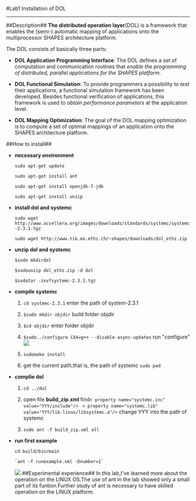 ﻿#Lab1 Installation of DOL
***
##Description##
**The distributed operation layer**(DOL) is a framework that enables the (semi-) automatic mapping of applications onto the multiprocessor SHAPES architecture platform.

The DOL consists of basically three parts:


- **DOL Application Programming Interface**: The DOL defines a set of computation and communication routines that *enable the programming of distributed, parallel applications for the SHAPES platform*.


- **DOL Functional Simulation**: To provide programmers a possibility to *test* their applications, a functional simulation framework has been developed. Besides functional verification of applications, this framework is used to *obtain performance parameters* at the application level.


- **DOL Mapping Optimization**: The goal of the DOL mapping optimization is to compute a set of optimal mappings of an application onto the SHAPES architecture platform. 

##How to install##
- **necessary environment**

	`sudo apt-get update`

	`sudo apt-get install ant`

	`sudo apt-get install openjdk-7-jdk`

	`sudo apt-get install unzip`
- **install dol and systemc**

	`sudo wget http://www.accellera.org/images/downloads/standards/systemc/systemc-2.3.1.tgz`

	`sudo wget http://www.tik.ee.ethz.ch/~shapes/downloads/dol_ethz.zip`
- **unzip dol and systemc**

	`$sudo mkdirdol`

	`$sudounzip dol_ethz.zip -d dol`

	`$sudotar -zxvfsystemc-2.3.1.tgz`
- **compile systemc**

    1. `cd systemc-2.3.1` enter the path of system-2.3.1

	2. `$sudo mkdir objdir`   build folder objdir

	3. `$cd objdir`  enter folder objdir

	4. `$sudo../configure CXX=g++ --disable-async-updates` run "configure"
	![](http://shcm09.baidupcs.com/file/6f33c058e02153ddc1099bba8c8fde40?bkt=p3-14006f33c058e02153ddc1099bba8c8fde401557729900000000d95a&fid=4017972734-250528-979207478416683&time=1475977211&sign=FDTAXGERLBH-DCb740ccc5511e5e8fedcff06b081203-XUchJ5GM%2FP7%2B%2FhT3i5NIroiEU%2FI%3D&to=sh09vb&fm=Yan,B,M,mn&sta_dx=55642&sta_cs=&sta_ft=jpg&sta_ct=0&sta_mt=0&fm2=Yangquan,B,M,mn&newver=1&newfm=1&secfm=1&flow_ver=3&pkey=14006f33c058e02153ddc1099bba8c8fde401557729900000000d95a&sl=79364174&expires=8h&rt=pr&r=616789749&mlogid=6549720754486661031&vuk=4017972734&vbdid=1054194258&fin=360%E6%88%AA%E5%9B%BE20161009003621901.jpg&fn=360%E6%88%AA%E5%9B%BE20161009003621901.jpg&slt=pm&uta=0&rtype=1&iv=0&isw=0&dp-logid=6549720754486661031&dp-callid=0.1.1&csl=100&csign=2MCA29NZK7P6W%2BV6rcxRXCWOqr8%3D)	
	


	5. `sudomake install`  

	6. get the current path,that is, the path of systemc `sudo pwd`

	

- **complie dol**

	

	1. `cd ../dol`

	
	2. open file **build_zip.xml**
	find`< property name="systemc.inc" value="YYY/include"/> `
	`< property name="systemc.lib" value="YYY/lib-linux/libsystemc.a"/>`
	change YYY into the path of systemc	

	3. `sudo ant -f build_zip.xml all`

- **run first example**
	
	 `cd build/bin/main`

	  `ant -f runexample.xml -Dnumber=1`

	![](http://shcm09.baidupcs.com/file/6af9fb9f2b81451387c62f1328e75dc5?bkt=p3-14006af9fb9f2b81451387c62f1328e75dc54d9d61cd00000000cffd&fid=4017972734-250528-491281031202870&time=1475977038&sign=FDTAXGERLBH-DCb740ccc5511e5e8fedcff06b081203-wLZsGm3fiSfWFOeJAyCAumyfUqs%3D&to=sh09vb&fm=Yan,B,M,mn&sta_dx=53245&sta_cs=&sta_ft=jpg&sta_ct=0&sta_mt=0&fm2=Yangquan,B,M,mn&newver=1&newfm=1&secfm=1&flow_ver=3&pkey=14006af9fb9f2b81451387c62f1328e75dc54d9d61cd00000000cffd&sl=79364174&expires=8h&rt=pr&r=345168287&mlogid=6549674441320582094&vuk=4017972734&vbdid=1054194258&fin=test.jpg&fn=test.jpg&slt=pm&uta=0&rtype=1&iv=0&isw=0&dp-logid=6549674441320582094&dp-callid=0.1.1&csl=100&csign=2MCA29NZK7P6W%2BV6rcxRXCWOqr8%3D)
##Experimental experience##
In this lab,I've learned more about the operation on the LINUX OS.The use of ant in the lab showed only a small part of its funtion.Further study of ant is necessary to have skilled operation on the LINUX platform.

